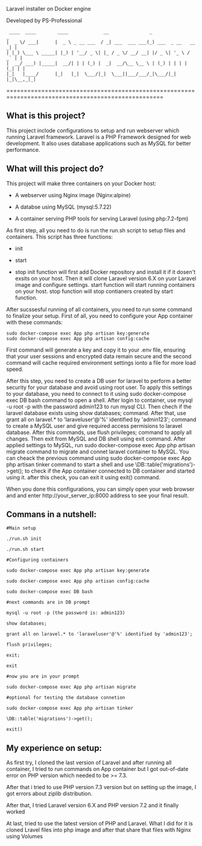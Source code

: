Laravel installer on Docker engine

Developed by PS-Professional

     ____  ____        ____             __               _                   _ 
    |  _ \/ ___|      |  _ \ _ __ ___  / _| ___  ___ ___(_) ___  _ __   __ _| |
    | |_) \___ \ _____| |_) | '__/ _ \| |_ / _ \/ __/ __| |/ _ \| '_ \ / _` | |
    |  __/ ___) |_____|  __/| | | (_) |  _|  __/\__ \__ \ | (_) | | | | (_| | |
    |_|   |____/      |_|   |_|  \___/|_|  \___||___/___/_|\___/|_| |_|\__,_|_|

===================================================================================================


## What is this project?

This project inclode configurations to setup and run webserver which running Laravel framework. Laravel is a PHP Framework designed for web development. It also uses database applications such as MySQL for better performance.

## What will this project do?


This project will make three containers on your Docker host:


* A webserver using Nginx image (Nginx:alpine)

* A databse using MySQL (mysql:5.7.22)

* A container serving PHP tools for serving Laravel (using php:7.2-fpm)


As first step, all you need to do is run the run.sh script to setup files and containers. This script has three functions:
* init 

* start

* stop
init function will first add Docker repository and install it if it dosen't exsits on your host. Then it will clone Laravel version 6.X on yuor Laravel image and configure settings.
start function will start running containers on your host.
stop function will stop contianers created by start function.

After sucssesful running of all containers, you need to run some command to finalize your setup. First of all, you need to configure your App container with these commands:

~~~
sudo docker-compose exec App php artisan key:generate
sudo docker-compose exec App php artisan config:cache
~~~

First command will generate a key and copy it to your .env file, ensuring that your user sessions and encrypted data remain secure and the second command will cache required environment settings ionto a file for more load speed.

After this step, you need to create a DB user for laravel to perform a better security for your database and avoid using root user. To apply this settings to your database, you need to connect to it using sudo docker-compose exec DB bash command to open a shell. After login to container, use mysql -u root -p with the password admin123 to run mysql CLI. Then chech if the laravel database exists using show databases; command. After that, use grant all on laravel.* to 'laraveluser'@'%' identified by 'admin123'; command to create a MySQL user and give required access permisions to laravel database. After this commands, use flush privileges; command to apply all changes. Then exit from MySQL and DB shell using exit command. After applied settings to MySQL, run sudo docker-compose exec App php artisan migrate command to migrate and connet laravel container to MySQL. You can cheack the previous command using sudo docker-compose exec App php artisan tinker command to start a shell and use \DB::table('migrations')->get(); to check if the App container connected to DB container and started using it. after this check, you can exit it using exit() command.

When you done this configurations, you can simply open your web browser and and enter http://your_server_ip:8000 address to see your final result.


## Commans in a nutshell:

~~~
#Main setup

./run.sh init

./run.sh start

#Configuring containers

sudo docker-compose exec App php artisan key:generate

sudo docker-compose exec App php artisan config:cache

sudo docker-compose exec DB bash 

#next commands are in DB prompt

mysql -u root -p (the password is: admin123)

show databases;

grant all on laravel.* to 'laraveluser'@'%' identified by 'admin123';

flush privileges;

exit;

exit

#now you are in your prompt

sudo docker-compose exec App php artisan migrate

#optional for testing the database connetion

sudo docker-compose exec App php artisan tinker

\DB::table('migrations')->get();

exit()
~~~

## My experience on setup:


As first try, I cloned the last version of Laravel and after running all container, I tried to run commands on App container but I got out-of-date error on PHP version which needed to be >= 7.3. 

After that i tried to use PHP version 7.3 version but on setting up the image, I got errors about ziplib distribution.

After that, I tried Laravel version 6.X and PHP version 7.2 and it finally worked

At last, tried to use the latest version of PHP and Laravel. What I did for it is cloned Lravel files into php image and after that share that files with Nginx using Volumes
